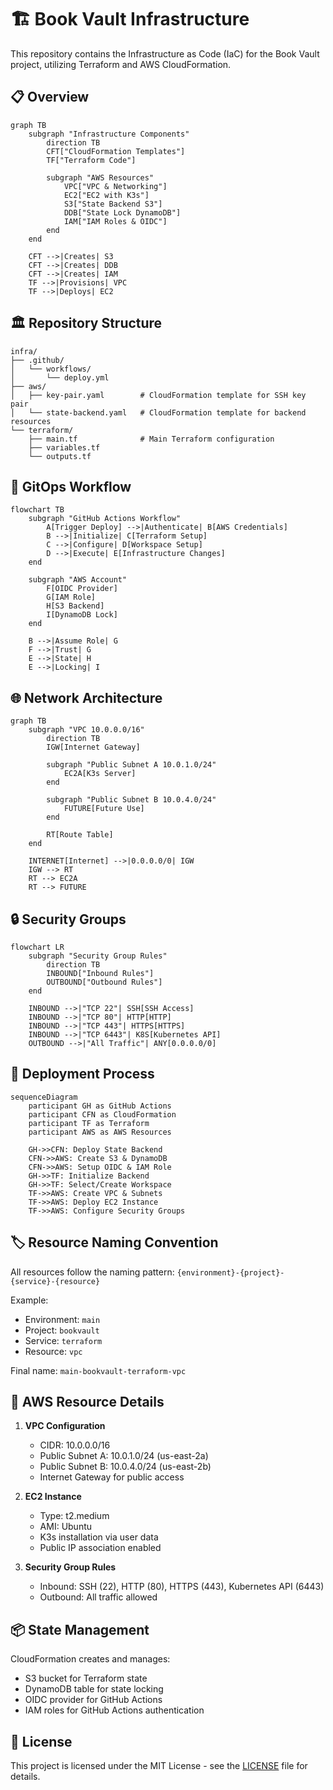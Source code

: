 # 🏗️ Book Vault Infrastructure

This repository contains the Infrastructure as Code (IaC) for the Book Vault project, utilizing Terraform and AWS CloudFormation.

## 📋 Overview

```mermaid
graph TB
    subgraph "Infrastructure Components"
        direction TB
        CFT["CloudFormation Templates"]
        TF["Terraform Code"]
        
        subgraph "AWS Resources"
            VPC["VPC & Networking"]
            EC2["EC2 with K3s"]
            S3["State Backend S3"]
            DDB["State Lock DynamoDB"]
            IAM["IAM Roles & OIDC"]
        end
    end
    
    CFT -->|Creates| S3
    CFT -->|Creates| DDB
    CFT -->|Creates| IAM
    TF -->|Provisions| VPC
    TF -->|Deploys| EC2
```

## 🏛️ Repository Structure

```
infra/
├── .github/
│   └── workflows/
│       └── deploy.yml
├── aws/
│   ├── key-pair.yaml        # CloudFormation template for SSH key pair
│   └── state-backend.yaml   # CloudFormation template for backend resources
└── terraform/
    ├── main.tf              # Main Terraform configuration
    ├── variables.tf
    └── outputs.tf
```

## 🔄 GitOps Workflow

```mermaid
flowchart TB
    subgraph "GitHub Actions Workflow"
        A[Trigger Deploy] -->|Authenticate| B[AWS Credentials]
        B -->|Initialize| C[Terraform Setup]
        C -->|Configure| D[Workspace Setup]
        D -->|Execute| E[Infrastructure Changes]
    end

    subgraph "AWS Account"
        F[OIDC Provider]
        G[IAM Role]
        H[S3 Backend]
        I[DynamoDB Lock]
    end

    B -->|Assume Role| G
    F -->|Trust| G
    E -->|State| H
    E -->|Locking| I
```

## 🌐 Network Architecture

```mermaid
graph TB
    subgraph "VPC 10.0.0.0/16"
        direction TB
        IGW[Internet Gateway]
        
        subgraph "Public Subnet A 10.0.1.0/24"
            EC2A[K3s Server]
        end
        
        subgraph "Public Subnet B 10.0.4.0/24"
            FUTURE[Future Use]
        end
        
        RT[Route Table]
    end
    
    INTERNET[Internet] -->|0.0.0.0/0| IGW
    IGW --> RT
    RT --> EC2A
    RT --> FUTURE
```

## 🔒 Security Groups

```mermaid
flowchart LR
    subgraph "Security Group Rules"
        direction TB
        INBOUND["Inbound Rules"]
        OUTBOUND["Outbound Rules"]
    end
    
    INBOUND -->|"TCP 22"| SSH[SSH Access]
    INBOUND -->|"TCP 80"| HTTP[HTTP]
    INBOUND -->|"TCP 443"| HTTPS[HTTPS]
    INBOUND -->|"TCP 6443"| K8S[Kubernetes API]
    OUTBOUND -->|"All Traffic"| ANY[0.0.0.0/0]
```

## 🚀 Deployment Process

```mermaid
sequenceDiagram
    participant GH as GitHub Actions
    participant CFN as CloudFormation
    participant TF as Terraform
    participant AWS as AWS Resources
    
    GH->>CFN: Deploy State Backend
    CFN->>AWS: Create S3 & DynamoDB
    CFN->>AWS: Setup OIDC & IAM Role
    GH->>TF: Initialize Backend
    GH->>TF: Select/Create Workspace
    TF->>AWS: Create VPC & Subnets
    TF->>AWS: Deploy EC2 Instance
    TF->>AWS: Configure Security Groups
```

## 🏷️ Resource Naming Convention

All resources follow the naming pattern: `{environment}-{project}-{service}-{resource}`

Example:
- Environment: `main`
- Project: `bookvault`
- Service: `terraform`
- Resource: `vpc`

Final name: `main-bookvault-terraform-vpc`

## 🔐 AWS Resource Details

1. **VPC Configuration**
   - CIDR: 10.0.0.0/16
   - Public Subnet A: 10.0.1.0/24 (us-east-2a)
   - Public Subnet B: 10.0.4.0/24 (us-east-2b)
   - Internet Gateway for public access

2. **EC2 Instance**
   - Type: t2.medium
   - AMI: Ubuntu
   - K3s installation via user data
   - Public IP association enabled

3. **Security Group Rules**
   - Inbound: SSH (22), HTTP (80), HTTPS (443), Kubernetes API (6443)
   - Outbound: All traffic allowed

## 📦 State Management

CloudFormation creates and manages:
- S3 bucket for Terraform state
- DynamoDB table for state locking
- OIDC provider for GitHub Actions
- IAM roles for GitHub Actions authentication

## 📝 License

This project is licensed under the MIT License - see the [LICENSE](LICENSE) file for details.